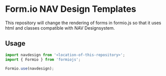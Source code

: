 # Form.io NAV Design Templates

This repository will change the rendering of forms in formio.js so that it uses html and classes compatible with NAV Designsystem. 

## Usage

```javascript
import navdesign from '<location-of-this-repository>';
import { Formio } from 'formiojs';

Formio.use(navdesign);
```
